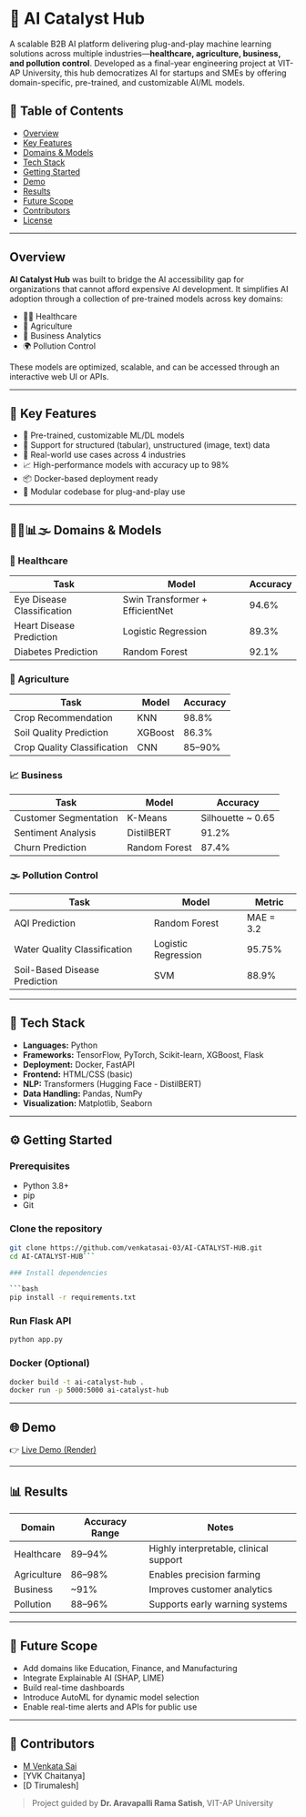 # 🧠 AI Catalyst Hub

A scalable B2B AI platform delivering plug-and-play machine learning solutions across multiple industries—**healthcare, agriculture, business, and pollution control**. Developed as a final-year engineering project at VIT-AP University, this hub democratizes AI for startups and SMEs by offering domain-specific, pre-trained, and customizable AI/ML models.

## 📌 Table of Contents

- [Overview](#overview)
- [Key Features](#key-features)
- [Domains & Models](#domains--models)
- [Tech Stack](#tech-stack)
- [Getting Started](#getting-started)
- [Demo](#demo)
- [Results](#results)
- [Future Scope](#future-scope)
- [Contributors](#contributors)
- [License](#license)

---

## Overview

**AI Catalyst Hub** was built to bridge the AI accessibility gap for organizations that cannot afford expensive AI development. It simplifies AI adoption through a collection of pre-trained models across key domains:

- 👩‍⚕️ Healthcare
- 🌾 Agriculture
- 💼 Business Analytics
- 🌍 Pollution Control

These models are optimized, scalable, and can be accessed through an interactive web UI or APIs.

---

## 🚀 Key Features

- 🔌 Pre-trained, customizable ML/DL models
- 🧠 Support for structured (tabular), unstructured (image, text) data
- 🔎 Real-world use cases across 4 industries
- 📈 High-performance models with accuracy up to 98%
- 📦 Docker-based deployment ready
- 🧩 Modular codebase for plug-and-play use

---

## 🏥🌱📊🌫️ Domains & Models

### 🔬 Healthcare
| Task | Model | Accuracy |
|------|-------|----------|
| Eye Disease Classification | Swin Transformer + EfficientNet | 94.6% |
| Heart Disease Prediction | Logistic Regression | 89.3% |
| Diabetes Prediction | Random Forest | 92.1% |

### 🌾 Agriculture
| Task | Model | Accuracy |
|------|-------|----------|
| Crop Recommendation | KNN | 98.8% |
| Soil Quality Prediction | XGBoost | 86.3% |
| Crop Quality Classification | CNN | 85–90% |

### 📈 Business
| Task | Model | Accuracy |
|------|-------|----------|
| Customer Segmentation | K-Means | Silhouette ~ 0.65 |
| Sentiment Analysis | DistilBERT | 91.2% |
| Churn Prediction | Random Forest | 87.4% |

### 🌫️ Pollution Control
| Task | Model | Metric |
|------|-------|--------|
| AQI Prediction | Random Forest | MAE = 3.2 |
| Water Quality Classification | Logistic Regression | 95.75% |
| Soil-Based Disease Prediction | SVM | 88.9% |

---

## 🧰 Tech Stack

- **Languages:** Python
- **Frameworks:** TensorFlow, PyTorch, Scikit-learn, XGBoost, Flask
- **Deployment:** Docker, FastAPI
- **Frontend:** HTML/CSS (basic)
- **NLP:** Transformers (Hugging Face - DistilBERT)
- **Data Handling:** Pandas, NumPy
- **Visualization:** Matplotlib, Seaborn

---

## ⚙️ Getting Started

### Prerequisites

- Python 3.8+
- pip
- Git

### Clone the repository

```bash
git clone https://github.com/venkatasai-03/AI-CATALYST-HUB.git
cd AI-CATALYST-HUB```

### Install dependencies

```bash
pip install -r requirements.txt
```

### Run Flask API

```bash
python app.py
```

### Docker (Optional)

```bash
docker build -t ai-catalyst-hub .
docker run -p 5000:5000 ai-catalyst-hub
```

---

## 🌐 Demo

👉 [Live Demo (Render)](https://ai-catalyst-hub.onrender.com/)

---

## 📊 Results

| Domain       | Accuracy Range | Notes                                     |
|--------------|----------------|-------------------------------------------|
| Healthcare   | 89–94%         | Highly interpretable, clinical support    |
| Agriculture  | 86–98%         | Enables precision farming                 |
| Business     | ~91%           | Improves customer analytics               |
| Pollution    | 88–96%         | Supports early warning systems            |

---

## 🚧 Future Scope

- Add domains like Education, Finance, and Manufacturing
- Integrate Explainable AI (SHAP, LIME)
- Build real-time dashboards
- Introduce AutoML for dynamic model selection
- Enable real-time alerts and APIs for public use

---

## 👥 Contributors

- [M Venkata Sai](https://github.com/venkatasai-03)
- [YVK Chaitanya]
- [D Tirumalesh]

> Project guided by **Dr. Aravapalli Rama Satish**, VIT-AP University
